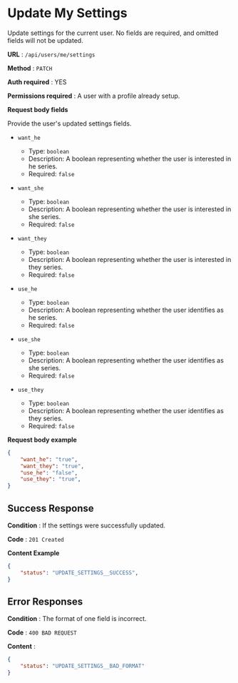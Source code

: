 # Update My Settings

Update settings for the current user. No fields are required, and omitted fields will not be updated.

**URL** : `/api/users/me/settings`

**Method** : `PATCH`

**Auth required** : YES

**Permissions required** : A user with a profile already setup.

**Request body fields**

Provide the user's updated settings fields.

* `want_he`
  * Type: `boolean`
  * Description: A boolean representing whether the user is interested in he series.
  * Required: `false`
  
* `want_she`
  * Type: `boolean`
  * Description: A boolean representing whether the user is interested in she series.
  * Required: `false`
  
* `want_they`
  * Type: `boolean`
  * Description: A boolean representing whether the user is interested in they series.
  * Required: `false`
  
* `use_he`
  * Type: `boolean`
  * Description: A boolean representing whether the user identifies as he series.
  * Required: `false`
  
* `use_she`
  * Type: `boolean`
  * Description: A boolean representing whether the user identifies as she series.
  * Required: `false`
  
* `use_they`
  * Type: `boolean`
  * Description: A boolean representing whether the user identifies as they series.
  * Required: `false`


**Request body example**

```json
{
    "want_he": "true",
    "want_they": "true",
    "use_he": "false",
    "use_they": "true",
}
```

## Success Response

**Condition** : If the settings were successfully updated.

**Code** : `201 Created`

**Content Example**

```json
{
    "status": "UPDATE_SETTINGS__SUCCESS",
}
```

## Error Responses

**Condition** : The format of one field is incorrect.

**Code** : `400 BAD REQUEST`

**Content** :
```json
{
    "status": "UPDATE_SETTINGS__BAD_FORMAT"
}
```

